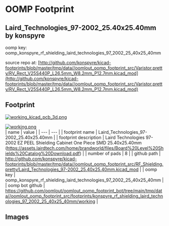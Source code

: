 # OOMP Footprint  
## Laird_Technologies_97-2002_25.40x25.40mm  by konspyre  
  
oomp key: oomp_konspyre_rf_shielding_laird_technologies_97_2002_25_40x25_40mm  
  
source repo at: [http://github.com/konspyre/kicad-footprints/blob/master/tmp/data//oomlout_oomp_footprint_src/Varistor.pretty/RV_Rect_V25S440P_L26.5mm_W8.2mm_P12.7mm.kicad_mod](http://github.com/konspyre/kicad-footprints/blob/master/tmp/data//oomlout_oomp_footprint_src/Varistor.pretty/RV_Rect_V25S440P_L26.5mm_W8.2mm_P12.7mm.kicad_mod)  
## Footprint  
  
[![working_kicad_pcb_3d.png](working_kicad_pcb_3d_600.png)](working_kicad_pcb_3d.png)  
  
[![working.png](working_600.png)](working.png)  
| name | value | 
| --- | --- | 
| footprint name | Laird_Technologies_97-2002_25.40x25.40mm | 
| footprint description | Laird Technologies 97-2002 EZ PEEL Shielding Cabinet One Piece SMD 25.40x25.40mm (https://assets.lairdtech.com/home/brandworld/files/Board%20Level%20Shields%20Catalog%20Download.pdf) | 
| number of pads | 8 | 
| github path | http://github.com/konspyre/kicad-footprints/blob/master/tmp/data//oomlout_oomp_footprint_src/RF_Shielding.pretty/Laird_Technologies_97-2002_25.40x25.40mm.kicad_mod | 
| oomp key | oomp_konspyre_rf_shielding_laird_technologies_97_2002_25_40x25_40mm | 
| oomp bot github | https://github.com/oomlout/oomlout_oomp_footprint_bot/tree/main/tmp/data//oomlout_oomp_footprint_src/footprints/konspyre_rf_shielding_laird_technologies_97_2002_25_40x25_40mm/working | 
## Images  
